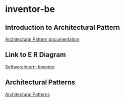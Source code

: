 # inventor-be

## Introduction to Architectural Pattern
[Architectural Pattern documentation](https://github.com/cypherkrescent/inventor-be/wiki/Architectural-Patterns-(David))
## Link to E R Diagram
[SoftwareIntern: Inventor](https://online.visual-paradigm.com/share.jsp?id=323232313032392d35#diagram:workspace=jllhkccg&proj=0&id=5)

## Architectural Patterns
[Architectural Patterns](https://github.com/cypherkrescent/inventor-be/wiki/5.-Architectural-Patterns--(Kay))

